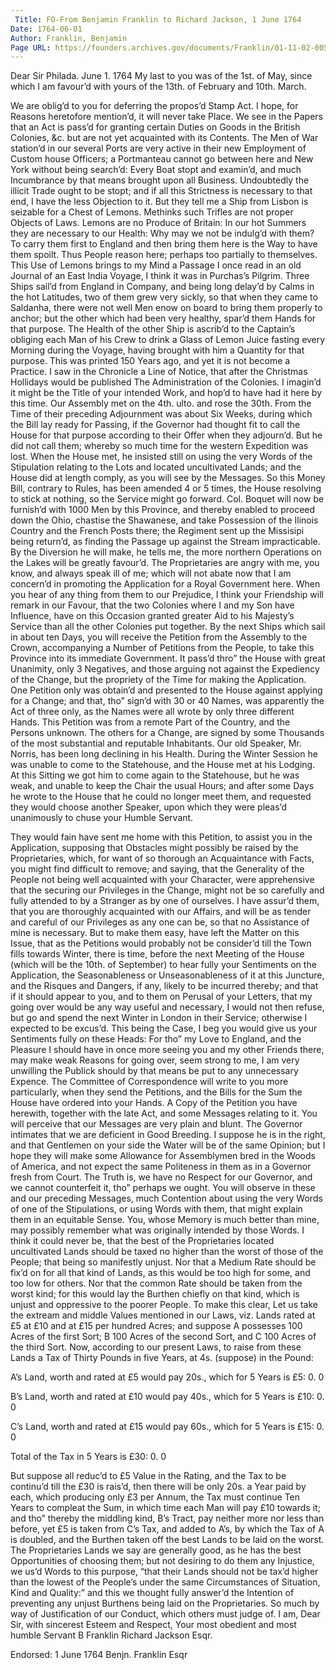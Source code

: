 ```yaml
---
 Title: FO-From Benjamin Franklin to Richard Jackson, 1 June 1764
Date: 1764-06-01
Author: Franklin, Benjamin
Page URL: https://founders.archives.gov/documents/Franklin/01-11-02-0055
---
```


Dear Sir
Philada. June 1. 1764
My last to you was of the 1st. of May, since which I am favour’d with yours of the 13th. of February and 10th. March.

We are oblig’d to you for deferring the propos’d Stamp Act. I hope, for Reasons heretofore mention’d, it will never take Place. We see in the Papers that an Act is pass’d for granting certain Duties on Goods in the British Colonies, &c. but are not yet acquainted with its Contents. The Men of War station’d in our several Ports are very active in their new Employment of Custom house Officers; a Portmanteau cannot go between here and New York without being search’d: Every Boat stopt and examin’d, and much Incumbrance by that means brought upon all Business. Undoubtedly the illicit Trade ought to be stopt; and if all this Strictness is necessary to that end, I have the less Objection to it. But they tell me a Ship from Lisbon is seizable for a Chest of Lemons. Methinks such Trifles are not proper Objects of Laws. Lemons are no Produce of Britain: In our hot Summers they are necessary to our Health: Why may we not be indulg’d with them? To carry them first to England and then bring them here is the Way to have them spoilt. Thus People reason here; perhaps too partially to themselves.
This Use of Lemons brings to my Mind a Passage I once read in an old Journal of an East India Voyage, I think it was in Purchas’s Pilgrim. Three Ships sail’d from England in Company, and being long delay’d by Calms in the hot Latitudes, two of them grew very sickly, so that when they came to Saldanha, there were not well Men enow on board to bring them properly to anchor; but the other which had been very healthy, spar’d them Hands for that purpose. The Health of the other Ship is ascrib’d to the Captain’s obliging each Man of his Crew to drink a Glass of Lemon Juice fasting every Morning during the Voyage, having brought with him a Quantity for that purpose. This was printed 150 Years ago, and yet it is not become a Practice.
I saw in the Chronicle a Line of Notice, that after the Christmas Hollidays would be published The Administration of the Colonies. I imagin’d it might be the Title of your intended Work, and hop’d to have had it here by this time.
Our Assembly met on the 4th. ulto. and rose the 30th. From the Time of their preceding Adjournment was about Six Weeks, during which the Bill lay ready for Passing, if the Governor had thought fit to call the House for that purpose according to their Offer when they adjourn’d. But he did not call them; whereby so much time for the western Expedition was lost. When the House met, he insisted still on using the very Words of the Stipulation relating to the Lots and located uncultivated Lands; and the House did at length comply, as you will see by the Messages. So this Money Bill, contrary to Rules, has been amended 4 or 5 times, the House resolving to stick at nothing, so the Service might go forward. Col. Boquet will now be furnish’d with 1000 Men by this Province, and thereby enabled to proceed down the Ohio, chastise the Shawanese, and take Possession of the Ilinois Country and the French Posts there; the Regiment sent up the Missisipi being return’d, as finding the Passage up against the Stream impracticable. By the Diversion he will make, he tells me, the more northern Operations on the Lakes will be greatly favour’d. The Proprietaries are angry with me, you know, and always speak ill of me; which will not abate now that I am concern’d in promoting the Application for a Royal Government here. When you hear of any thing from them to our Prejudice, I think your Friendship will remark in our Favour, that the two Colonies where I and my Son have Influence, have on this Occasion granted greater Aid to his Majesty’s Service than all the other Colonies put together.
By the next Ships which sail in about ten Days, you will receive the Petition from the Assembly to the Crown, accompanying a Number of Petitions from the People, to take this Province into its immediate Government. It pass’d thro” the House with great Unanimity, only 3 Negatives, and those arguing not against the Expediency of the Change, but the propriety of the Time for making the Application. One Petition only was obtain’d and presented to the House against applying for a Change; and that, tho” sign’d with 30 or 40 Names, was apparently the Act of three only, as the Names were all wrote by only three different Hands. This Petition was from a remote Part of the Country, and the Persons unknown. The others for a Change, are signed by some Thousands of the most substantial and reputable Inhabitants.
Our old Speaker, Mr. Norris, has been long declining in his Health. During the Winter Session he was unable to come to the Statehouse, and the House met at his Lodging. At this Sitting we got him to come again to the Statehouse, but he was weak, and unable to keep the Chair the usual Hours; and after some Days he wrote to the House that he could no longer meet them, and requested they would choose another Speaker, upon which they were pleas’d unanimously to chuse your Humble Servant.

They would fain have sent me home with this Petition, to assist you in the Application, supposing that Obstacles might possibly be raised by the Proprietaries, which, for want of so thorough an Acquaintance with Facts, you might find difficult to remove; and saying, that the Generality of the People not being well acquainted with your Character, were apprehensive that the securing our Privileges in the Change, might not be so carefully and fully attended to by a Stranger as by one of ourselves. I have assur’d them, that you are thoroughly acquainted with our Affairs, and will be as tender and careful of our Privileges as any one can be, so that no Assistance of mine is necessary. But to make them easy, have left the Matter on this Issue, that as the Petitions would probably not be consider’d till the Town fills towards Winter, there is time, before the next Meeting of the House (which will be the 10th. of September) to hear fully your Sentiments on the Application, the Seasonableness or Unseasonableness of it at this Juncture, and the Risques and Dangers, if any, likely to be incurred thereby; and that if it should appear to you, and to them on Perusal of your Letters, that my going over would be any way useful and necessary, I would not then refuse, but go and spend the next Winter in London in their Service; otherwise I expected to be excus’d. This being the Case, I beg you would give us your Sentiments fully on these Heads: For tho” my Love to England, and the Pleasure I should have in once more seeing you and my other Friends there, may make weak Reasons for going over, seem strong to me, I am very unwilling the Publick should by that means be put to any unnecessary Expence.
The Committee of Correspondence will write to you more particularly, when they send the Petitions, and the Bills for the Sum the House have ordered into your Hands. A Copy of the Petition you have herewith, together with the late Act, and some Messages relating to it. You will perceive that our Messages are very plain and blunt. The Governor intimates that we are deficient in Good Breeding. I suppose he is in the right, and that Gentlemen on your side the Water will be of the same Opinion; but I hope they will make some Allowance for Assemblymen bred in the Woods of America, and not expect the same Politeness in them as in a Governor fresh from Court. The Truth is, we have no Respect for our Governor, and we cannot counterfeit it, tho” perhaps we ought.
You will observe in these and our preceding Messages, much Contention about using the very Words of one of the Stipulations, or using Words with them, that might explain them in an equitable Sense. You, whose Memory is much better than mine, may possibly remember what was originally intended by those Words. I think it could never be, that the best of the Proprietaries located uncultivated Lands should be taxed no higher than the worst of those of the People; that being so manifestly unjust. Nor that a Medium Rate should be fix’d on for all that kind of Lands, as this would be too high for some, and too low for others. Nor that the common Rate should be taken from the worst kind; for this would lay the Burthen chiefly on that kind, which is unjust and oppressive to the poorer People. To make this clear, Let us take the extream and middle Values mentioned in our Laws, viz. Lands rated at £5 at £10 and at £15 per hundred Acres; and suppose A possesses 100 Acres of the first Sort; B 100 Acres of the second Sort, and C 100 Acres of the third Sort. Now, according to our present Laws, to raise from these Lands a Tax of Thirty Pounds in five Years, at 4s. (suppose) in the Pound:


A’s Land, worth and rated at
£5
would pay 20s., which for 5 Years is
£5:
0.
0


  B’s Land, worth and rated at
£10
would pay 40s., which for 5 Years is
£10:
0.
0


  C’s Land, worth and rated at
£15
would pay 60s., which for 5 Years is
£15:
  0.
  0




Total of the Tax in 5 Years is
£30:
0.
0


But suppose all reduc’d to £5 Value in the Rating, and the Tax to be continu’d till the £30 is rais’d, then there will be only 20s. a Year paid by each, which producing only £3 per Annum, the Tax must continue Ten Years to compleat the Sum, in which time each Man will pay £10 towards it; and tho” thereby the middling kind, B’s Tract, pay neither more nor less than before, yet £5 is taken from C’s Tax, and added to A’s, by which the Tax of A is doubled, and the Burthen taken off the best Lands to be laid on the worst. The Proprietaries Lands we say are generally good, as he has the best Opportunities of choosing them; but not desiring to do them any Injustice, we us’d Words to this purpose, “that their Lands should not be tax’d higher than the lowest of the People’s under the same Circumstances of Situation, Kind and Quality:” and this we thought fully answer’d the Intention of preventing any unjust Burthens being laid on the Proprietaries. So much by way of Justification of our Conduct, which others must judge of.
I am, Dear Sir, with sincerest Esteem and Respect, Your most obedient and most humble Servant
B Franklin
Richard Jackson Esqr.
 
Endorsed: 1 June 1764 Benjn. Franklin Esqr

